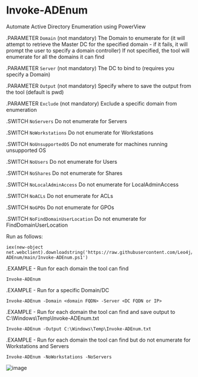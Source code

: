 # Invoke-ADEnum
Automate Active Directory Enumeration using PowerView

.PARAMETER `Domain` (not mandatory)
The Domain to enumerate for (it will attempt to retrieve the Master DC for the specified domain - if it fails, it will prompt the user to specify a domain controller)
If not specified, the tool will enumerate for all the domains it can find

.PARAMETER `Server` (not mandatory)
The DC to bind to (requires you specify a Domain)

.PARAMETER `Output` (not mandatory)
Specify where to save the output from the tool (default is pwd)

.PARAMETER `Exclude` (not mandatory)
Exclude a specific domain from enumeration

.SWITCH `NoServers`
Do not enumerate for Servers

.SWITCH `NoWorkstations`
Do not enumerate for Workstations

.SWITCH `NoUnsupportedOS`
Do not enumerate for machines running unsupported OS

.SWITCH `NoUsers`
Do not enumerate for Users

.SWITCH `NoShares`
Do not enumerate for Shares

.SWITCH `NoLocalAdminAccess`
Do not enumerate for LocalAdminAccess

.SWITCH `NoACLs`
Do not enumerate for ACLs

.SWITCH `NoGPOs`
Do not enumerate for GPOs

.SWITCH `NoFindDomainUserLocation`
Do not enumerate for FindDomainUserLocation

Run as follows:
```
iex(new-object net.webclient).downloadstring('https://raw.githubusercontent.com/Leo4j/Invoke-ADEnum/main/Invoke-ADEnum.ps1')
```

.EXAMPLE - Run for each domain the tool can find
```
Invoke-ADEnum
```

.EXAMPLE - Run for a specific Domain/DC
```
Invoke-ADEnum -Domain <domain FQDN> -Server <DC FQDN or IP>
```

.EXAMPLE - Run for each domain the tool can find and save output to C:\Windows\Temp\Invoke-ADEnum.txt
```
Invoke-ADEnum -Output C:\Windows\Temp\Invoke-ADEnum.txt
```

.EXAMPLE - Run for each domain the tool can find but do not enumerate for Workstations and Servers
```
Invoke-ADEnum -NoWorkstations -NoServers
```


![image](https://user-images.githubusercontent.com/61951374/236856792-c7c3f17d-a8a5-41d5-8c69-613fd15fd845.png)
